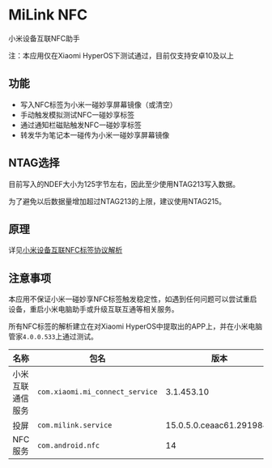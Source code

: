 # MiLink NFC

小米设备互联NFC助手

注：本应用仅在Xiaomi HyperOS下测试通过，目前仅支持安卓10及以上



## 功能

- 写入NFC标签为小米一碰妙享屏幕镜像（或清空）
- 手动触发模拟测试NFC一碰妙享标签
- 通过通知栏磁贴触发NFC一碰妙享标签
- 转发华为笔记本一碰传为小米一碰妙享屏幕镜像



## NTAG选择

目前写入的NDEF大小为125字节左右，因此至少使用NTAG213写入数据。

为了避免以后数据量增加超过NTAG213的上限，建议使用NTAG215。



## 原理

详见[小米设备互联NFC标签协议解析](https://www.xfy9326.top/posts/mi_nfc_protocol)



## 注意事项

本应用不保证小米一碰妙享NFC标签触发稳定性，如遇到任何问题可以尝试重启设备，重启小米电脑助手或升级互联互通等相关服务。

所有NFC标签的解析建立在对Xiaomi HyperOS中提取出的APP上，并在小米电脑管家`4.0.0.533`上通过测试。

| 名称       | 包名                              | 版本                       |
|----------|---------------------------------|--------------------------|
| 小米互联通信服务 | `com.xiaomi.mi_connect_service` | 3.1.453.10               |
| 投屏       | `com.milink.service`            | 15.0.5.0.ceaac61.2919843 |
| NFC服务    | `com.android.nfc`               | 14                       |
